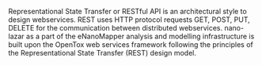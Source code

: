 Representational State Transfer or RESTful API is an architectural style to design webservices. 
REST uses HTTP protocol requests GET, POST, PUT, DELETE for the communication between distributed webservices.
nano-lazar as a part of the eNanoMapper analysis and modelling infrastructure is built upon the OpenTox web services framework following 
the principles of the Representational State Transfer (REST) design model.